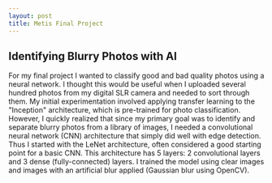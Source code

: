 ```yaml
---
layout: post
title: Metis Final Project
---
```

## Identifying Blurry Photos with AI
For my final project I wanted to classify good and bad quality photos using a neural network. I thought this would be useful when I uploaded several hundred photos from my digital SLR camera and needed to sort through them. My initial experimentation involved applying transfer learning to the "Inception" architecture, which is pre-trained for photo classification. However, I quickly realized that since my primary goal was to identify and separate blurry photos from a library of images, I needed a convolutional neural network (CNN) architecture that simply did well with edge detection. Thus I started with the LeNet architecture, often considered a good starting point for a basic CNN. This architecture has 5 layers: 2 convolutional layers and 3 dense (fully-connected) layers. I trained the model using clear images and images with an artificial blur applied (Gaussian blur using OpenCV).
